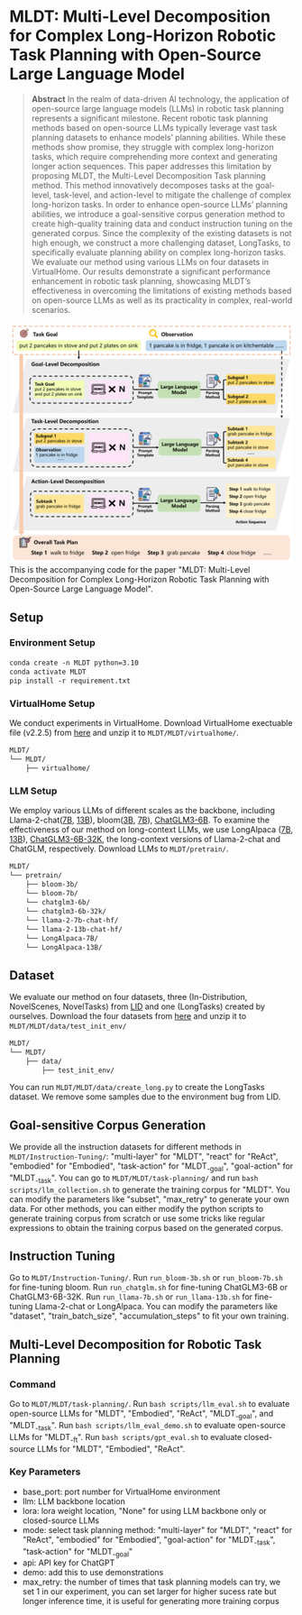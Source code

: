 # MLDT: Multi-Level Decomposition for Complex Long-Horizon Robotic Task Planning with Open-Source Large Language Model

> **Abstract**
In the realm of data-driven AI technology, the application of open-source large language models (LLMs) in robotic task planning represents a significant milestone. Recent robotic task planning methods based on open-source LLMs typically leverage vast task planning datasets to enhance models’ planning abilities. While these methods show promise, they struggle with complex long-horizon tasks, which require comprehending more context and generating longer action sequences. This paper addresses this limitation by proposing MLDT, the Multi-Level Decomposition Task planning method. This method innovatively decomposes tasks at the goal-level, task-level, and action-level to mitigate the challenge of complex long-horizon tasks. In order to enhance open-source LLMs’ planning abilities, we introduce a goal-sensitive corpus generation method to create high-quality training data and conduct instruction tuning on the generated corpus. Since the complexity of the existing datasets is not high enough, we construct a more challenging dataset, LongTasks, to specifically evaluate planning ability on complex long-horizon tasks. We evaluate our method using various LLMs on four datasets in VirtualHome. Our results demonstrate a significant performance enhancement in robotic task planning, showcasing MLDT’s effectiveness in overcoming the limitations of existing methods based on open-source LLMs as well as its practicality in complex, real-world scenarios.
> 
![](./figs/1.png)
This is the accompanying code for the paper "MLDT: Multi-Level Decomposition for Complex Long-Horizon Robotic Task Planning with Open-Source Large Language Model".

## Setup
### Environment Setup
```
conda create -n MLDT python=3.10
conda activate MLDT
pip install -r requirement.txt
```
### VirtualHome Setup
We conduct experiments in VirtualHome. Download VirtualHome exectuable file (v2.2.5) from [here](https://1drv.ms/u/s!Am9fgKqXV2C2bB8WJWKb4-NABSg?e=8FJOUA) and unzip it to ```MLDT/MLDT/virtualhome/```. 
```
MLDT/
└── MLDT/
    ├── virtualhome/                                                          
```
### LLM Setup
We employ various LLMs of different scales as the backbone, including Llama-2-chat([7B](https://huggingface.co/meta-llama/Llama-2-7b-chat-hf), [13B](https://huggingface.co/meta-llama/Llama-2-13b-chat-hf)), bloom([3B](https://huggingface.co/bigscience/bloom-3b), [7B](https://huggingface.co/bigscience/bloom-7b1)), [ChatGLM3-6B](https://huggingface.co/THUDM/chatglm3-6b). To examine the effectiveness of our method on long-context LLMs, we use LongAlpaca ([7B](https://huggingface.co/Yukang/LongAlpaca-7B), [13B](https://huggingface.co/Yukang/LongAlpaca-13B)), [ChatGLM3-6B-32K](https://huggingface.co/THUDM/chatglm3-6b-32k), the long-context
versions of Llama-2-chat and ChatGLM, respectively. Download LLMs to ```MLDT/pretrain/```.
```
MLDT/
└── pretrain/
    ├── bloom-3b/
    └── bloom-7b/
    └── chatglm3-6b/
    └── chatglm3-6b-32k/
    └── llama-2-7b-chat-hf/
    └── llama-2-13b-chat-hf/
    └── LongAlpaca-7B/
    └── LongAlpaca-13B/                         
```

## Dataset
We evaluate our method on four datasets, three (In-Distribution, NovelScenes, NovelTasks) from [LID](https://github.com/ShuangLI59/Pre-Trained-Language-Models-for-Interactive-Decision-Making) and one (LongTasks) created by ourselves. Download the four datasets from [here](https://1drv.ms/u/s!AvfJPiUjTsi_aYQaFwohMS7NA2s?e=tZkalm) and unzip it to ```MLDT/MLDT/data/test_init_env/```
```
MLDT/
└── MLDT/
    ├── data/                  
        ├── test_init_env/                                        
```                                                     
You can run ```MLDT/MLDT/data/create_long.py``` to create the LongTasks dataset. We remove some samples due to the environment bug from LID.

## Goal-sensitive Corpus Generation
We provide all the instruction datasets for different methods in ```MLDT/Instruction-Tuning/```: "multi-layer" for "MLDT", "react" for "ReAct", "embodied" for "Embodied", "task-action" for "MLDT<sub>-goal</sub>", "goal-action" for "MLDT<sub>-task</sub>".
You can go to ```MLDT/MLDT/task-planning/``` and run ```bash scripts/llm_collection.sh``` to generate the training corpus for "MLDT". You can modify the parameters like "subset", "max_retry" to generate your own data. For other methods, you can either modify the python scripts to generate training corpus from scratch or use some tricks like regular expressions to obtain the training corpus based on the generated corpus.

## Instruction Tuning
Go to ```MLDT/Instruction-Tuning/```. Run ```run_bloom-3b.sh``` or ```run_bloom-7b.sh``` for fine-tuning bloom. Run ```run_chatglm.sh``` for fine-tuning ChatGLM3-6B or ChatGLM3-6B-32K. Run ```run_llama-7b.sh``` or ```run_llama-13b.sh``` for fine-tuning Llama-2-chat or LongAlpaca. You can modify the parameters like "dataset", "train_batch_size", "accumulation_steps" to fit your own training.

## Multi-Level Decomposition for Robotic Task Planning
### Command
Go to ```MLDT/MLDT/task-planning/```. Run ```bash scripts/llm_eval.sh``` to evaluate open-source LLMs for "MLDT", "Embodied", "ReAct", "MLDT<sub>-goal</sub>", and "MLDT<sub>-task</sub>". Run ```bash scripts/llm_eval_demo.sh``` to evaluate open-source LLMs for "MLDT<sub>-ft</sub>". Run ```bash scripts/gpt_eval.sh``` to evaluate closed-source LLMs for "MLDT", "Embodied", "ReAct".
### Key Parameters
- base_port: port number for VirtualHome environment
- llm: LLM backbone location
- lora: lora weight location, "None" for using LLM backbone only or closed-source LLMs
- mode: select task planning method: "multi-layer" for "MLDT", "react" for "ReAct", "embodied" for "Embodied", "goal-action" for "MLDT<sub>-task</sub>", "task-action" for "MLDT<sub>-goal</sub>"
- api: API key for ChatGPT
- demo: add this to use demonstrations
- max_retry: the number of times that task planning models can try, we set 1 in our experiment, you can set larger for higher sucess rate but longer inference time, it is useful for generating more training corpus
